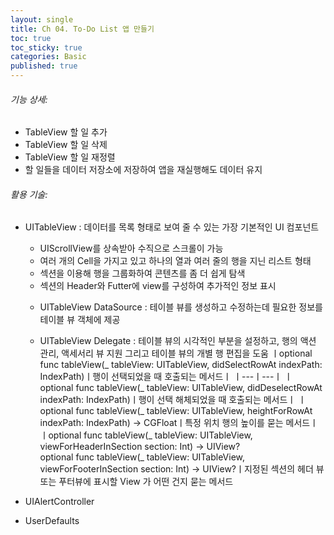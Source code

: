 ```yaml
---
layout: single
title: Ch 04. To-Do List 앱 만들기
toc: true
toc_sticky: true
categories: Basic 
published: true
---
```


###### 기능 상세:
- TableView 할 일 추가
- TableView 할 일 삭제
- TableView 할 일 재정렬
- 할 일들을 데이터 저장소에 저장하여 앱을 재실행해도 데이터 유지

###### 활용 기술:
- UITableView
	: 데이터를 목록 형태로 보여 줄 수 있는 가장 기본적인 UI 컴포넌트
	* UIScrollView를 상속받아 수직으로 스크롤이 가능
	* 여러 개의 Cell을 가지고 있고 하나의 열과 여러 줄의 행을 지닌 리스트 형태
	* 섹션을 이용해 행을 그룹화하여 콘텐츠를 좀 더 쉽게 탐색
	* 섹션의 Header와 Futter에 view를 구성하여 추가적인 정보 표시
  
	- UITableView DataSource
	  : 테이블 뷰를 생성하고 수정하는데 필요한 정보를 테이블 뷰 객체에 제공
  
	- UITableView Delegate
	  : 테이블 뷰의 시각적인 부분을 설정하고, 행의 액션 관리, 액세서리 뷰 지원 그리고 테이블 뷰의 개별 행 편집을 도움
     ㅣoptional func tableView(_ tableView: UITableView, didSelectRowAt indexPath: IndexPath)ㅣ행이 선택되었을 때 호출되는 메서드ㅣ
     ㅣ---ㅣ---ㅣ
     ㅣoptional func tableView(_ tableView: UITableView, didDeselectRowAt indexPath: IndexPath)ㅣ행이 선택 해체되었을 때 호출되는 메서드ㅣ
     ㅣoptional func tableView(_ tableView: UITableView, heightForRowAt indexPath: IndexPath) -> CGFloatㅣ특정 위치 행의 높이를 묻는 메서드ㅣ
     ㅣoptional func tableView(_ tableView: UITableView, viewForHeaderInSection section: Int) -> UIView?<br/>optional func tableView(_ tableView: UITableView, viewForFooterInSection section: Int) -> UIView?ㅣ지정된 섹션의 헤더 뷰 또는 푸터뷰에 표시할 View 가 어떤 건지 묻는 메서드


- UIAlertController
- UserDefaults
